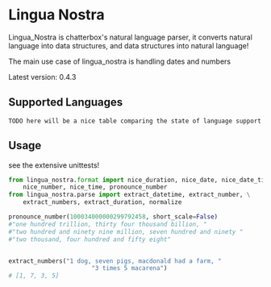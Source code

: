 # Lingua Nostra

Lingua_Nostra is chatterbox's natural language parser, it converts natural 
language into data structures, and data structures into natural language!

The main use case of lingua_nostra is handling dates and numbers

Latest version: 0.4.3

## Supported Languages

```TODO here will be a nice table comparing the state of language support ```

## Usage

see the extensive unittests!

```python
from lingua_nostra.format import nice_duration, nice_date, nice_date_time, \
    nice_number, nice_time, pronounce_number
from lingua_nostra.parse import extract_datetime, extract_number, \
    extract_numbers, extract_duration, normalize

pronounce_number(100034000000299792458, short_scale=False) 
#"one hundred trillion, thirty four thousand billion, "
#"two hundred and ninety nine million, seven hundred and ninety "
#"two thousand, four hundred and fifty eight"


extract_numbers("1 dog, seven pigs, macdonald had a farm, "
                       "3 times 5 macarena")
# [1, 7, 3, 5]
```
